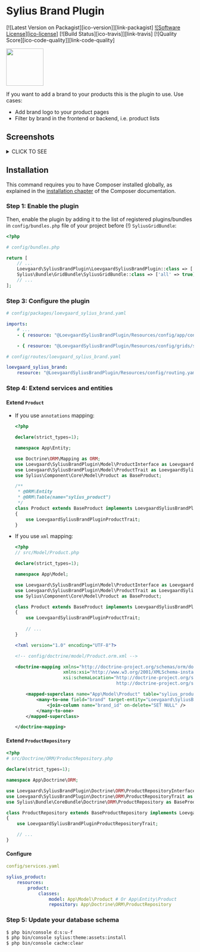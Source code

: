 # Sylius Brand Plugin

[![Latest Version on Packagist][ico-version]][link-packagist]
[![Software License][ico-license]](LICENSE)
[![Build Status][ico-travis]][link-travis]
[![Quality Score][ico-code-quality]][link-code-quality]

<a href="https://sylius.com/plugins/" target="_blank"><img src="https://sylius.com/assets/badge-approved-by-sylius.png" width="100"></a>

If you want to add a brand to your products this is the plugin to use. Use cases:
- Add brand logo to your product pages
- Filter by brand in the frontend or backend, i.e. product lists

## Screenshots

<details><summary>CLICK TO SEE</summary>

Menu:

![Screenshot showing admin menu](docs/images/admin-menu-with-brand.png)

Brand admin pages:

![Screenshot showing brand admin index page](docs/images/admin-brand-index.png)

![Screenshot showing brand admin update page](docs/images/admin-brand-update.png)

![Screenshot showing brand admin media tab at update page](docs/images/admin-brand-update-tab-media.png)

Products admin pages:

![Screenshot showing product admin index page with brand filter](docs/images/admin-product-index-filter-with-brand.png)

![Screenshot showing product admin index page with brand column](docs/images/admin-product-index-brand-column.png)

![Screenshot showing brand tab at product admin update page](docs/images/admin-product-update-tab-brand.png)

</details>

## Installation



This command requires you to have Composer installed globally, as explained in the [installation chapter](https://getcomposer.org/doc/00-intro.md) of the Composer documentation.


### Step 1: Enable the plugin

Then, enable the plugin by adding it to the list of registered plugins/bundles
in `config/bundles.php` file of your project before (!) `SyliusGridBundle`:

```php
<?php

# config/bundles.php

return [
    // ...
    Loevgaard\SyliusBrandPlugin\LoevgaardSyliusBrandPlugin::class => ['all' => true],
    Sylius\Bundle\GridBundle\SyliusGridBundle::class => ['all' => true],
    // ...
];
```

### Step 3: Configure the plugin

```yaml
# config/packages/loevgaard_sylius_brand.yaml

imports:
    # ...
    - { resource: "@LoevgaardSyliusBrandPlugin/Resources/config/app/config.yaml" }

    - { resource: "@LoevgaardSyliusBrandPlugin/Resources/config/grids/sylius_admin_product.yaml" }
```

```yaml
# config/routes/loevgaard_sylius_brand.yaml

loevgaard_sylius_brand:
    resource: "@LoevgaardSyliusBrandPlugin/Resources/config/routing.yaml"
```

### Step 4: Extend services and entities

#### Extend `Product`

- If you use `annotations` mapping:

    ```php
    <?php
    
    declare(strict_types=1);
    
    namespace App\Entity;

    use Doctrine\ORM\Mapping as ORM;
    use Loevgaard\SyliusBrandPlugin\Model\ProductInterface as LoevgaardSyliusBrandPluginProductInterface;
    use Loevgaard\SyliusBrandPlugin\Model\ProductTrait as LoevgaardSyliusBrandPluginProductTrait;
    use Sylius\Component\Core\Model\Product as BaseProduct;
    
    /**
     * @ORM\Entity
     * @ORM\Table(name="sylius_product")
     */
    class Product extends BaseProduct implements LoevgaardSyliusBrandPluginProductInterface
    {
        use LoevgaardSyliusBrandPluginProductTrait;
    }
    ```
    
- If you use `xml` mapping:

    ```php
    <?php
    // src/Model/Product.php
    
    declare(strict_types=1);
    
    namespace App\Model;
    
    use Loevgaard\SyliusBrandPlugin\Model\ProductInterface as LoevgaardSyliusBrandPluginProductInterface;
    use Loevgaard\SyliusBrandPlugin\Model\ProductTrait as LoevgaardSyliusBrandPluginProductTrait;
    use Sylius\Component\Core\Model\Product as BaseProduct;
    
    class Product extends BaseProduct implements LoevgaardSyliusBrandPluginProductInterface
    {
        use LoevgaardSyliusBrandPluginProductTrait;
        
        // ...
    }
    ```
    
    ```xml
    <?xml version="1.0" encoding="UTF-8"?>
    
    <!-- config/doctrine/model/Product.orm.xml -->
    
    <doctrine-mapping xmlns="http://doctrine-project.org/schemas/orm/doctrine-mapping"
                      xmlns:xsi="http://www.w3.org/2001/XMLSchema-instance"
                      xsi:schemaLocation="http://doctrine-project.org/schemas/orm/doctrine-mapping
                                          http://doctrine-project.org/schemas/orm/doctrine-mapping.xsd">
    
        <mapped-superclass name="App\Model\Product" table="sylius_product">
            <many-to-one field="brand" target-entity="Loevgaard\SyliusBrandPlugin\Model\BrandInterface" inversed-by="products">
                <join-column name="brand_id" on-delete="SET NULL" />
            </many-to-one>
        </mapped-superclass>
    
    </doctrine-mapping>
    ```

#### Extend `ProductRepository`

```php
<?php
# src/Doctrine/ORM/ProductRepository.php

declare(strict_types=1);

namespace App\Doctrine\ORM;

use Loevgaard\SyliusBrandPlugin\Doctrine\ORM\ProductRepositoryInterface as LoevgaardSyliusBrandPluginProductRepositoryInterface;
use Loevgaard\SyliusBrandPlugin\Doctrine\ORM\ProductRepositoryTrait as LoevgaardSyliusBrandPluginProductRepositoryTrait;
use Sylius\Bundle\CoreBundle\Doctrine\ORM\ProductRepository as BaseProductRepository;

class ProductRepository extends BaseProductRepository implements LoevgaardSyliusBrandPluginProductRepositoryInterface
{
    use LoevgaardSyliusBrandPluginProductRepositoryTrait;

    // ...
}
```

#### Configure

```yaml
config/services.yaml

sylius_product:
    resources:
        product:
            classes:
                model: App\Model\Product # Or App\Entity\Product
                repository: App\Doctrine\ORM\ProductRepository

```  

### Step 5: Update your database schema

```bash
$ php bin/console d:s:u-f
$ php bin/console sylius:theme:assets:install
$ php bin/console cache:clear

```


